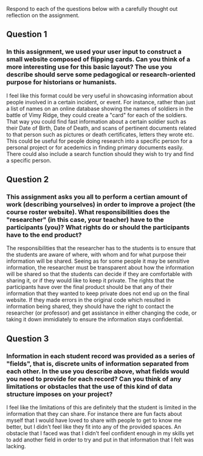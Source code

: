 Respond to each of the questions below with a carefully thought out reflection on the assignment.

## Question 1
### In this assignment, we used your user input to construct a small website composed of flipping cards. Can you think of a more interesting use for this basic layout? The use you describe should serve some pedagogical or research-oriented purpose for historians or humanists.
I feel like this format could be very useful in showcasing information about people involved in a certain incident, or event. For instance, rather than just a list of names on an online database showing the names of soldiers in the battle of Vimy Ridge, they could create a "card" for each of the soldiers. That way you could find fast information about a certain soldier such as their Date of Birth, Date of Death, and scans of pertinent documents related to that person such as pictures or death certificates, letters they wrote etc. This could be useful for people doing research into a specific person for a personal project or for acedemics in finding primary documents easily. There could also include a search function should they wish to try and find a specific person. 

## Question 2
### This assignment asks you all to perform a certian amount of work (describing yourselves) in order to improve a project (the course roster website). What responsibilities does the "researcher" (in this case, your teacher) have to the participants (you)? What rights do or should the participants have to the end product? 
The responsibilities that the researcher has to the students is to ensure that the students are aware of where, with whom and for what purpose their information will be shared. Seeing as for some people it may be sensitive information, the researcher must be transparent about how the information will be shared so that the students can decide if they are comfortable with sharing it, or if they would like to keep it private. The rights that the participants have over the final product should be that any of their information that they wanted to keep private does not end up on the final website. If they made errors in the original code which resulted in information being shared, they should have the right to contact the researcher (or professor) and get assistance in either changing the code, or taking it down immidiately to ensure the information stays confidential. 
## Question 3
### Information in each student record was provided as a series of "fields", that is, discrete units of information separated from each other. In the use you describe above, what fields would you need to provide for each record? Can you think of any limitations or obstacles that the use of this kind of data structure imposes on your project?

I feel like the limitations of this are definitely that the student is limited in the information that they can share. For instance there are fun facts about myself that I would have loved to share with people to get to know me better, but I didn't feel like they fit into any of the provided spaces. An obstacle that I faced was that I didn't feel confident enough in my skills yet to add another field in order to try and put in that information that I felt was lacking. 